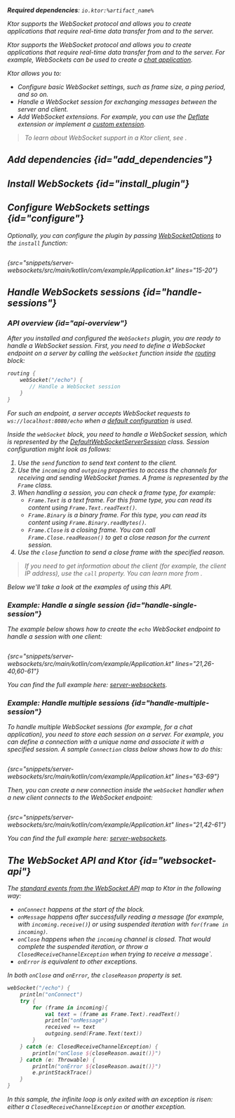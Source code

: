 [//]: # (title: Server WebSockets)

<var name="plugin_name" value="WebSockets"/>
<var name="package_name" value="io.ktor.server.websocket"/>
<var name="artifact_name" value="ktor-server-websockets"/>

<tldr>
<p>
<b>Required dependencies</b>: <code>io.ktor:%artifact_name%</code>
</p>
<var name="example_name" value="server-websockets"/>
<include src="lib.xml" element-id="download_example"/>
</tldr>

<link-summary>
Ktor supports the WebSocket protocol and allows you to create applications that require real-time data transfer from and to the server.
</link-summary>

Ktor supports the WebSocket protocol and allows you to create applications that require real-time data transfer from and to the server. For example, WebSockets can be used to create a [chat application](creating_web_socket_chat.md).

Ktor allows you to:
* Configure basic WebSocket settings, such as frame size, a ping period, and so on.
* Handle a WebSocket session for exchanging messages between the server and client.
* Add WebSocket extensions. For example, you can use the [Deflate](websocket_deflate_extension.md) extension or implement a [custom extension](websocket_extensions_api.md).

> To learn about WebSocket support in a Ktor client, see [](websocket_client.md).


## Add dependencies {id="add_dependencies"}

<include src="lib.xml" element-id="add_ktor_artifact_intro"/>
<include src="lib.xml" element-id="add_ktor_artifact"/>


## Install WebSockets {id="install_plugin"}

<include src="lib.xml" element-id="install_plugin"/>


## Configure WebSockets settings {id="configure"}

Optionally, you can configure the plugin by passing [WebSocketOptions](https://api.ktor.io/ktor-server/ktor-server-plugins/ktor-server-websockets/io.ktor.server.websocket/-web-sockets/-web-socket-options/index.html) to the `install` function:

```kotlin
```
{src="snippets/server-websockets/src/main/kotlin/com/example/Application.kt" lines="15-20"}

## Handle WebSockets sessions {id="handle-sessions"}

### API overview {id="api-overview"}

After you installed and configured the `WebSockets` plugin, you are ready to handle a WebSocket session. First, you need to define a WebSocket endpoint on a server by calling the `webSocket` function inside the [routing](Routing_in_Ktor.md#define_route) block:
```kotlin
routing { 
    webSocket("/echo") {
       // Handle a WebSocket session
    }
}
```
For such an endpoint, a server accepts WebSocket requests to `ws://localhost:8080/echo` when a [default configuration](Configurations.xml) is used.

Inside the `webSocket` block, you need to handle a WebSocket session, which is represented by the [DefaultWebSocketServerSession](https://api.ktor.io/ktor-server/ktor-server-plugins/ktor-server-websockets/io.ktor.server.websocket/-default-web-socket-server-session/index.html) class. Session configuration might look as follows:

1. Use the `send` function to send text content to the client. 
2. Use the `incoming` and `outgoing` properties to access the channels for receiving and sending WebSocket frames. A frame is represented by the `Frame` class.
3. When handling a session, you can check a frame type, for example:
   * `Frame.Text` is a text frame. For this frame type, you can read its content using `Frame.Text.readText()`.
   * `Frame.Binary` is a binary frame. For this type, you can read its content using `Frame.Binary.readBytes()`.
   * `Frame.Close` is a closing frame. You can call `Frame.Close.readReason()` to get a close reason for the current session.
4. Use the `close` function to send a close frame with the specified reason.

> If you need to get information about the client (for example, the client IP address), use the `call` property. You can learn more from [](requests.md#request_information).

Below we'll take a look at the examples of using this API.


### Example: Handle a single session {id="handle-single-session"}

The example below shows how to create the `echo` WebSocket endpoint to handle a session with one client:

```kotlin
```
{src="snippets/server-websockets/src/main/kotlin/com/example/Application.kt" lines="21,26-40,60-61"}

You can find the full example here: [server-websockets](https://github.com/ktorio/ktor-documentation/tree/%current-branch%/codeSnippets/snippets/server-websockets).

### Example: Handle multiple sessions {id="handle-multiple-session"}

To handle multiple WebSocket sessions (for example, for a chat application), you need to store each session on a server. For example, you can define a connection with a unique name and associate it with a specified session. A sample `Connection` class below shows how to do this:

```kotlin
```
{src="snippets/server-websockets/src/main/kotlin/com/example/Application.kt" lines="63-69"}

Then, you can create a new connection inside the `webSocket` handler when a new client connects to the WebSocket endpoint:

```kotlin
```
{src="snippets/server-websockets/src/main/kotlin/com/example/Application.kt" lines="21,42-61"}

You can find the full example here: [server-websockets](https://github.com/ktorio/ktor-documentation/tree/%current-branch%/codeSnippets/snippets/server-websockets).



## The WebSocket API and Ktor {id="websocket-api"}

The [standard events from the WebSocket API](https://developer.mozilla.org/en-US/docs/Web/API/WebSockets_API) map to Ktor in the following way:

* `onConnect` happens at the start of the block.
* `onMessage` happens after successfully reading a message (for example, with `incoming.receive()`) or using suspended iteration with `for(frame in incoming)`.
* `onClose` happens when the `incoming` channel is closed. That would complete the suspended iteration, or throw a `ClosedReceiveChannelException` when trying to receive a message`.
* `onError` is equivalent to other exceptions.

In both `onClose` and `onError`, the `closeReason` property is set.

```kotlin
webSocket("/echo") {
    println("onConnect")
    try {
        for (frame in incoming){
            val text = (frame as Frame.Text).readText()
            println("onMessage")
            received += text
            outgoing.send(Frame.Text(text))
        }
    } catch (e: ClosedReceiveChannelException) {
        println("onClose ${closeReason.await()}")
    } catch (e: Throwable) {
        println("onError ${closeReason.await()}")
        e.printStackTrace()
    }
}
```

In this sample, the infinite loop is only exited with an exception is risen: either a `ClosedReceiveChannelException` or another exception.
